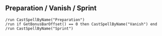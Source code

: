 ## Preparation / Vanish / Sprint
```
/run CastSpellByName("Preparation")
/run if GetBonusBarOffset() == 0 then CastSpellByName("Vanish") end
/run CastSpellByName("Sprint")
```